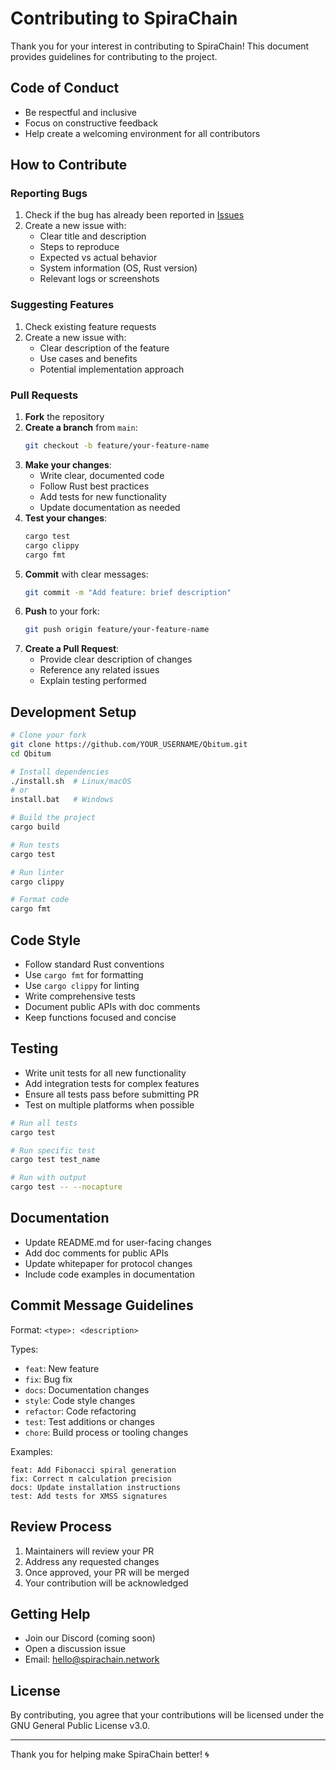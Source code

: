 # Contributing to SpiraChain

Thank you for your interest in contributing to SpiraChain! This document provides guidelines for contributing to the project.

## Code of Conduct

- Be respectful and inclusive
- Focus on constructive feedback
- Help create a welcoming environment for all contributors

## How to Contribute

### Reporting Bugs

1. Check if the bug has already been reported in [Issues](https://github.com/iyotee/Qbitum/issues)
2. Create a new issue with:
   - Clear title and description
   - Steps to reproduce
   - Expected vs actual behavior
   - System information (OS, Rust version)
   - Relevant logs or screenshots

### Suggesting Features

1. Check existing feature requests
2. Create a new issue with:
   - Clear description of the feature
   - Use cases and benefits
   - Potential implementation approach

### Pull Requests

1. **Fork** the repository
2. **Create a branch** from `main`:
   ```bash
   git checkout -b feature/your-feature-name
   ```
3. **Make your changes**:
   - Write clear, documented code
   - Follow Rust best practices
   - Add tests for new functionality
   - Update documentation as needed
4. **Test your changes**:
   ```bash
   cargo test
   cargo clippy
   cargo fmt
   ```
5. **Commit** with clear messages:
   ```bash
   git commit -m "Add feature: brief description"
   ```
6. **Push** to your fork:
   ```bash
   git push origin feature/your-feature-name
   ```
7. **Create a Pull Request**:
   - Provide clear description of changes
   - Reference any related issues
   - Explain testing performed

## Development Setup

```bash
# Clone your fork
git clone https://github.com/YOUR_USERNAME/Qbitum.git
cd Qbitum

# Install dependencies
./install.sh  # Linux/macOS
# or
install.bat   # Windows

# Build the project
cargo build

# Run tests
cargo test

# Run linter
cargo clippy

# Format code
cargo fmt
```

## Code Style

- Follow standard Rust conventions
- Use `cargo fmt` for formatting
- Use `cargo clippy` for linting
- Write comprehensive tests
- Document public APIs with doc comments
- Keep functions focused and concise

## Testing

- Write unit tests for all new functionality
- Add integration tests for complex features
- Ensure all tests pass before submitting PR
- Test on multiple platforms when possible

```bash
# Run all tests
cargo test

# Run specific test
cargo test test_name

# Run with output
cargo test -- --nocapture
```

## Documentation

- Update README.md for user-facing changes
- Add doc comments for public APIs
- Update whitepaper for protocol changes
- Include code examples in documentation

## Commit Message Guidelines

Format: `<type>: <description>`

Types:
- `feat`: New feature
- `fix`: Bug fix
- `docs`: Documentation changes
- `style`: Code style changes
- `refactor`: Code refactoring
- `test`: Test additions or changes
- `chore`: Build process or tooling changes

Examples:
```
feat: Add Fibonacci spiral generation
fix: Correct π calculation precision
docs: Update installation instructions
test: Add tests for XMSS signatures
```

## Review Process

1. Maintainers will review your PR
2. Address any requested changes
3. Once approved, your PR will be merged
4. Your contribution will be acknowledged

## Getting Help

- Join our Discord (coming soon)
- Open a discussion issue
- Email: hello@spirachain.network

## License

By contributing, you agree that your contributions will be licensed under the GNU General Public License v3.0.

---

Thank you for helping make SpiraChain better! 🌀

